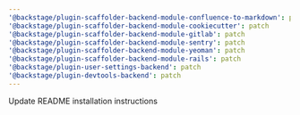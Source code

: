 ```yaml
---
'@backstage/plugin-scaffolder-backend-module-confluence-to-markdown': patch
'@backstage/plugin-scaffolder-backend-module-cookiecutter': patch
'@backstage/plugin-scaffolder-backend-module-gitlab': patch
'@backstage/plugin-scaffolder-backend-module-sentry': patch
'@backstage/plugin-scaffolder-backend-module-yeoman': patch
'@backstage/plugin-scaffolder-backend-module-rails': patch
'@backstage/plugin-user-settings-backend': patch
'@backstage/plugin-devtools-backend': patch
---
```


Update README installation instructions
